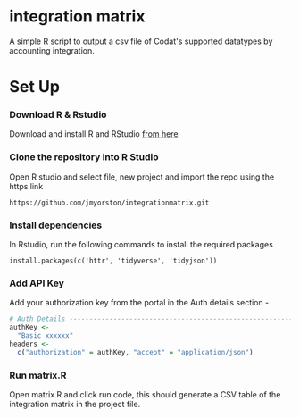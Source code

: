# integration matrix
A simple R script to output a csv file of Codat's supported datatypes by accounting integration.

# Set Up
### Download R & Rstudio
Download and install R and RStudio [from here](https://posit.co/download/rstudio-desktop/)

### Clone the repository into R Studio
Open R studio and select file, new project and import the repo using the https link
```
https://github.com/jmyorston/integrationmatrix.git
```

###  Install dependencies
In Rstudio, run the following commands to install the required packages
```
install.packages(c('httr', 'tidyverse', 'tidyjson'))
```

### Add API Key
Add your authorization key from the portal in the Auth details section -
``` R
# Auth Details ------------------------------------------------------------
authKey <-
  "Basic xxxxxx"
headers <-
  c("authorization" = authKey, "accept" = "application/json")

```

### Run matrix.R
Open matrix.R and click run code, this should generate a CSV table of the integration matrix in the project file.
